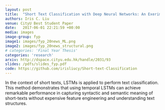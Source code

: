 ```yaml
---
layout: post
title:  "Short Text Classification with Deep Neural Networks: An Exerimental Analysis"
authors: Iris C. Liu
venue: CityU Best Student Paper
date:   2017-06-01 22:21:59 +00:00
media: images
image-group: fyp
image1: images/fyp_20news_ML.png
image2: images/fyp_20news_structural.png
# categories: 'Final Year Thesis'
categories: 'research'
arxiv: http://dspace.cityu.edu.hk/handle/2031/93
slides: /pdfs/slides_fyp.pdf
code: https://github.com/irisliucy/Short-text-Classification
---
```


In the context of short texts, LSTMs is applied to perform text classification. This method demonstrates that using temporal LSTMs can achieve remarkable performance in capturing syntactic and semantic meaning of short-texts without expensive feature engineering and understanding text structures.